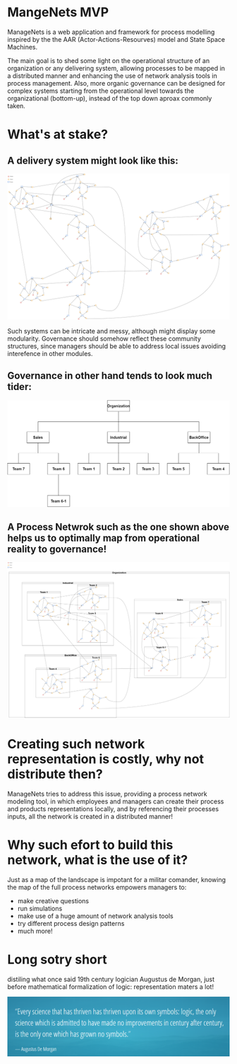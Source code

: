 # MangeNets MVP

ManageNets is a web application and framework for process modelling inspired by the the AAR (Actor-Actions-Resourves)
model and State Space Machines.

The main goal is to shed some light on the operational structure of an organization or any delivering system, allowing processes
to be mapped in a distributed manner and enhancing the use of network analysis tools in process management. Also, more organic governance
can be designed for complex systems starting from the operational level towards the organizational (bottom-up), instead of the
top down aproax commonly taken.


# What's at stake?

## A delivery system might look like this:

![operational net](repo_files/NetworkExample-OperationalView.png)

Such systems can be intricate and messy, although might display some modularity.
Governance should somehow reflect these community structures, since managers should be able to 
address local issues avoiding interefence in other modules.


## Governance in other hand tends to look much tider:

![governance tree](repo_files/NetworkExample-GovernanceView.png)


## A Process Netwrok such as the one shown above helps us to optimally map from operational reality to governance!

![manage net](repo_files/NetworkExample-ManageNet.png)

# Creating such network representation is costly, why not distribute then?
ManageNets tries to address this issue, providing a process network modeling tool, in which employees and managers can create their
process and products representations locally, and by referencing their processes inputs, all the network is created in a distributed manner!

# Why such efort to build this network, what is the use of it?

Just as a map of the landscape is impotant for a militar comander, knowing the map of the full process networks empowers
managers to:
 * make creative questions
 * run simulations 
 * make use of a huge amount of network analysis tools
 * try different process design patterns
 * much more!

# Long sotry short

distiling what once said 19th century logician Augustus de Morgan, just before mathematical formalization of logic: representation maters a lot!

![de morgan](repo_files/thrieve_upon_symbols.png)

